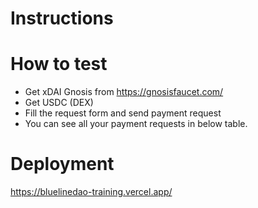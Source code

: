 
# Instructions

# How to test
- Get xDAI Gnosis from https://gnosisfaucet.com/
- Get USDC (DEX)
- Fill the request form and send payment request
- You can see all your payment requests in below table.

# Deployment
https://bluelinedao-training.vercel.app/


